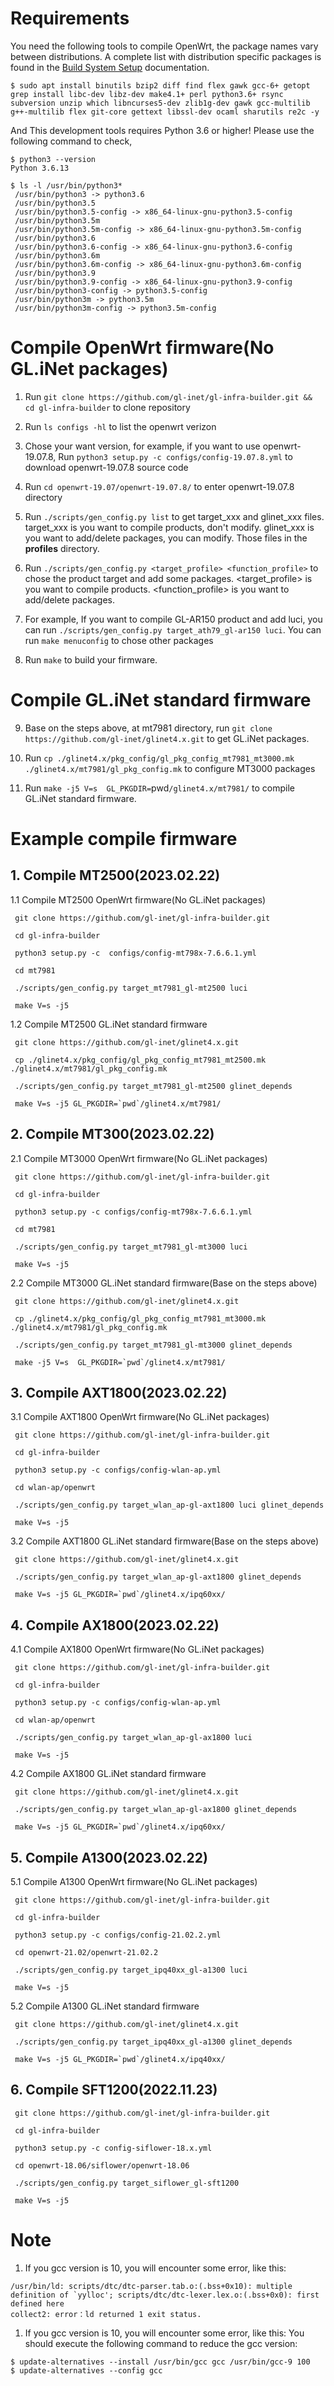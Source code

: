 # Requirements

You need the following tools to compile OpenWrt, the package names vary between distributions. A complete list with distribution specific packages is found in the [Build System Setup](https://openwrt.org/docs/guide-developer/build-system/install-buildsystem) documentation.

```
$ sudo apt install binutils bzip2 diff find flex gawk gcc-6+ getopt grep install libc-dev libz-dev make4.1+ perl python3.6+ rsync subversion unzip which libncurses5-dev zlib1g-dev gawk gcc-multilib g++-multilib flex git-core gettext libssl-dev ocaml sharutils re2c -y
```

And This development tools requires Python 3.6 or higher! Please use the following command to check,

```
$ python3 --version
Python 3.6.13

$ ls -l /usr/bin/python3*
 /usr/bin/python3 -> python3.6
 /usr/bin/python3.5
 /usr/bin/python3.5-config -> x86_64-linux-gnu-python3.5-config
 /usr/bin/python3.5m
 /usr/bin/python3.5m-config -> x86_64-linux-gnu-python3.5m-config
 /usr/bin/python3.6
 /usr/bin/python3.6-config -> x86_64-linux-gnu-python3.6-config
 /usr/bin/python3.6m
 /usr/bin/python3.6m-config -> x86_64-linux-gnu-python3.6m-config
 /usr/bin/python3.9
 /usr/bin/python3.9-config -> x86_64-linux-gnu-python3.9-config
 /usr/bin/python3-config -> python3.5-config
 /usr/bin/python3m -> python3.5m
 /usr/bin/python3m-config -> python3.5m-config
```

# Compile OpenWrt firmware(No GL.iNet packages)

1. Run `git clone https://github.com/gl-inet/gl-infra-builder.git && cd gl-infra-builder` to clone repository

2. Run `ls configs -hl` to list the openwrt verizon

3. Chose your want version, for example, if you want to use openwrt-19.07.8, Run `python3 setup.py -c configs/config-19.07.8.yml` to download openwrt-19.07.8 source code

4. Run `cd openwrt-19.07/openwrt-19.07.8/` to enter openwrt-19.07.8 directory

5. Run `./scripts/gen_config.py list` to get target_xxx and glinet_xxx files. target_xxx is you want to compile products, don't modify. glinet_xxx is you want to add/delete packages, you can modify. Those files in the **profiles** directory.

6. Run `./scripts/gen_config.py <target_profile> <function_profile>` to chose the product target and add some packages. <target_profile> is you want to compile products. <function_profile> is you want to add/delete packages. 

7. For example, If you want to compile GL-AR150 product and add luci, you can run `./scripts/gen_config.py target_ath79_gl-ar150 luci`. You can run `make menuconfig` to chose other packages

8. Run `make` to build your firmware.

# Compile GL.iNet standard firmware

9. Base on the steps above, at mt7981 directory, run `git clone https://github.com/gl-inet/glinet4.x.git` to get GL.iNet packages.

10. Run `cp ./glinet4.x/pkg_config/gl_pkg_config_mt7981_mt3000.mk  ./glinet4.x/mt7981/gl_pkg_config.mk` to configure MT3000 packages

11. Run `make -j5 V=s  GL_PKGDIR=`pwd`/glinet4.x/mt7981/`  to compile GL.iNet standard firmware.
   
# Example compile firmware

## 1. Compile MT2500(2023.02.22)

  1.1  Compile MT2500 OpenWrt firmware(No GL.iNet packages)
```
 git clone https://github.com/gl-inet/gl-infra-builder.git
```
```
 cd gl-infra-builder
```
```
 python3 setup.py -c  configs/config-mt798x-7.6.6.1.yml
```
```
 cd mt7981
```
```
 ./scripts/gen_config.py target_mt7981_gl-mt2500 luci
```
```
 make V=s -j5
```

1.2 Compile MT2500 GL.iNet standard firmware
```
 git clone https://github.com/gl-inet/glinet4.x.git
```
```
 cp ./glinet4.x/pkg_config/gl_pkg_config_mt7981_mt2500.mk  ./glinet4.x/mt7981/gl_pkg_config.mk
```
```
 ./scripts/gen_config.py target_mt7981_gl-mt2500 glinet_depends
```
```
 make V=s -j5 GL_PKGDIR=`pwd`/glinet4.x/mt7981/
```
## 2. Compile MT300(2023.02.22)

2.1 Compile MT3000 OpenWrt firmware(No GL.iNet packages)
```
 git clone https://github.com/gl-inet/gl-infra-builder.git
```
```
 cd gl-infra-builder
```
```
 python3 setup.py -c configs/config-mt798x-7.6.6.1.yml
```
```
 cd mt7981
```
```
 ./scripts/gen_config.py target_mt7981_gl-mt3000 luci
```
```
 make V=s -j5
```

2.2 Compile MT3000 GL.iNet standard firmware(Base on the steps above)
```
 git clone https://github.com/gl-inet/glinet4.x.git
```
```
 cp ./glinet4.x/pkg_config/gl_pkg_config_mt7981_mt3000.mk  ./glinet4.x/mt7981/gl_pkg_config.mk
```
```
 ./scripts/gen_config.py target_mt7981_gl-mt3000 glinet_depends
```
```
 make -j5 V=s  GL_PKGDIR=`pwd`/glinet4.x/mt7981/
```

## 3. Compile AXT1800(2023.02.22)

3.1 Compile AXT1800 OpenWrt firmware(No GL.iNet packages)
```
 git clone https://github.com/gl-inet/gl-infra-builder.git
```
```
 cd gl-infra-builder
```
```
 python3 setup.py -c configs/config-wlan-ap.yml
```
```
 cd wlan-ap/openwrt
```
```
 ./scripts/gen_config.py target_wlan_ap-gl-axt1800 luci glinet_depends
```
```
 make V=s -j5
```
3.2 Compile AXT1800 GL.iNet standard firmware(Base on the steps above)
```
 git clone https://github.com/gl-inet/glinet4.x.git
```
```
 ./scripts/gen_config.py target_wlan_ap-gl-axt1800 glinet_depends
```
```
 make V=s -j5 GL_PKGDIR=`pwd`/glinet4.x/ipq60xx/
```
## 4. Compile AX1800(2023.02.22)

4.1 Compile AX1800 OpenWrt firmware(No GL.iNet packages)
```
 git clone https://github.com/gl-inet/gl-infra-builder.git
```
```
 cd gl-infra-builder
```
```
 python3 setup.py -c configs/config-wlan-ap.yml
```
```
 cd wlan-ap/openwrt
```
```
 ./scripts/gen_config.py target_wlan_ap-gl-ax1800 luci
```
```
 make V=s -j5
```
4.2 Compile AX1800 GL.iNet standard firmware
```
 git clone https://github.com/gl-inet/glinet4.x.git
```
```
 ./scripts/gen_config.py target_wlan_ap-gl-ax1800 glinet_depends
```
```
 make V=s -j5 GL_PKGDIR=`pwd`/glinet4.x/ipq60xx/
```
## 5. Compile A1300(2023.02.22)

5.1 Compile A1300 OpenWrt firmware(No GL.iNet packages)
```
 git clone https://github.com/gl-inet/gl-infra-builder.git
```
```
 cd gl-infra-builder
```
```
 python3 setup.py -c configs/config-21.02.2.yml
```
```
 cd openwrt-21.02/openwrt-21.02.2
```
```
 ./scripts/gen_config.py target_ipq40xx_gl-a1300 luci
```
```
 make V=s -j5
```
5.2 Compile A1300 GL.iNet standard firmware
```
 git clone https://github.com/gl-inet/glinet4.x.git
```
```
 ./scripts/gen_config.py target_ipq40xx_gl-a1300 glinet_depends
```
```
 make V=s -j5 GL_PKGDIR=`pwd`/glinet4.x/ipq40xx/
```

## 6. Compile SFT1200(2022.11.23)
```
 git clone https://github.com/gl-inet/gl-infra-builder.git
```
```
 cd gl-infra-builder
```
```
 python3 setup.py -c config-siflower-18.x.yml
```
```
 cd openwrt-18.06/siflower/openwrt-18.06
```
```
 ./scripts/gen_config.py target_siflower_gl-sft1200
```
```
 make V=s -j5
```

# Note
1. If you gcc version is 10, you will encounter some error, like this:
```
/usr/bin/ld: scripts/dtc/dtc-parser.tab.o:(.bss+0x10): multiple definition of `yylloc'; scripts/dtc/dtc-lexer.lex.o:(.bss+0x0): first defined here
collect2: error：ld returned 1 exit status.
```
1. If you gcc version is 10, you will encounter some error, like this:
You should execute the following command to reduce the gcc version:
```
$ update-alternatives --install /usr/bin/gcc gcc /usr/bin/gcc-9 100
$ update-alternatives --config gcc
```